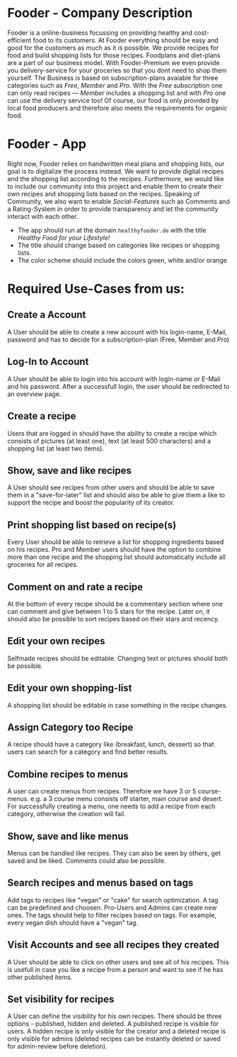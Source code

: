 # Fooder - Company Description

Fooder is a online-business focussing on providing healthy and cost-efficient food to its customers. 
At Fooder everything should be easy and good for the customers as much as it is possible. 
We provide recipes for food and build shopping lists for those recipes. 
Foodplans and diet-plans are a part of our business model. With Fooder-Premium we 
even provide you delivery-service for your groceries so that you dont need to shop them yourself. 
The Business is based on subscription-plans avaiable for three categories such as _Free_, _Member_ and _Pro_. 
With the _Free_ subscription one can only read recipes — _Member_ includes a shopping list and with _Pro_ one can use the delivery service too!
Of course, our food is only provided by local food producers and therefore also meets the requirements for organic food.

# Fooder - App
 
Right now, Fooder relies on handwritten meal plans and shopping lists, our goal is to digitalize the process instead. 
We want to provide digital recipes and the shopping list according to the recipes. 
Furthermore, we would like to include our community into this project and enable them to create their own recipes and shopping lists based on the recipes. 
Speaking of Community, we also want to enable _Social-Features_ such as Comments and a Rating-System in order to provide transparency and let the community interact with each other.

* The app should run at the domain `healthyfooder.de` with the title _*Healthy Food for your Lifestyle!*_
* The title should change based on categories like recipes or shopping lists.
* The color scheme should include the colors green, white and/or orange


# Required Use-Cases from us:

## Create a Account
A User should be able to create a new account with his login-name, E-Mail, password and has to decide for a subscription-plan (Free, Member and Pro) 
## Log-In to Account
A User should be able to login into his account with login-name or E-Mail and his password. After a successfull login, the user should be redirected to an overview page.
## Create a recipe
Users that are logged in should have the ability to create a recipe which consists of pictures (at least one), text (at least 500 characters) and a shopping list (at least two items).
## Show, save and like recipes
A User should see recipes from other users and should be able to save them in a "save-for-later" list and should also be able to give them a like to support the recipe and boost the popularity of its creator.
## Print shopping list based on recipe(s)
Every User should be able to retrieve a list for shopping ingredients based on his recipes. Pro and Member users should have the option to combine more than one recipe and the shopping list should automatically include all groceries for all recipes.
## Comment on and rate a recipe
At the bottom of every recipe should be a commentary section where one can comment and give between 1 to 5 stars for the recipe. Later on, it should also be possible to sort 
recipes based on their stars and recency.
## Edit your own recipes 
Selfmade recipes should be editable. Changing text or pictures should both be possible.
## Edit your own shopping-list
A shopping list should be editable in case something in the recipe changes. 
## Assign Category too Recipe
A recipe should have a category like (breakfast, lunch, dessert) so that users can search for a category and find better results.
## Combine recipes to menus
A user can create menus from recipes. Therefore we have 3 or 5 course-menus. e.g. a 3 course menu consists off starter, main course and desert. For successfully creating a menu, one needs to add a recipe from each category, otherwise the creation will fail.
## Show, save and like menus
Menus can be handled like recipes. They can also be seen by others, get saved and be liked. Comments could also be possible.
## Search recipes and menus based on tags 
Add tags to recipes like "vegan" or "cake" for search optimization. A tag can be predefined and choosen. Pro-Users and Admins can create new ones. 
The tags should help to filter recipes based on tags. For example, every vegan dish should have a "vegan" tag.
## Visit Accounts and see all recipes they created
A User should be able to click on other users and see all of his recipes. This is usefull in case you like a recipe from a person and want to see if he has other published items. 
## Set visibility for recipes
A User can define the visibility for his own recipes. There should be three options - published, hidden and deleted. A published recipe is visible for users. A hidden recipe is only visible for the creator and a deleted recipe is only visible for admins (deleted recipes can be instantly deleted or saved for admin-review before deletion).
